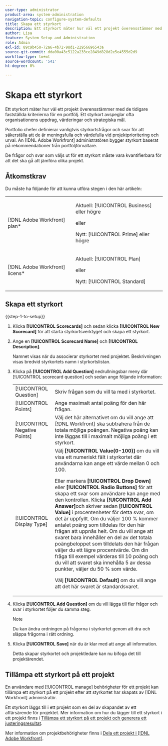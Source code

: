 ```yaml
---
user-type: administrator
product-area: system-administration
navigation-topic: configure-system-defaults
title: Skapa ett styrkort
description: Ett styrkort mäter hur väl ett projekt överensstämmer med de tidigare fastställda kriterierna för en portfölj. Ett styrkort avspeglar ofta en organisations uppdrag, värderingar och strategiska mål. Chefer för Portfolio definierar vanligtvis styrkortsfrågor och svar för att säkerställa att de är meningsfulla och värdefulla vid projektprioritering och urval. An [!DNL Adobe Workfront] administratören bygger styrkort baserat på rekommendationer från portföljförvaltare.
author: Lisa
feature: System Setup and Administration
role: Admin
exl-id: 89c9b450-72a6-4b72-98d1-22956696543a
source-git-commit: dda00a43c5122a233ce2849d828d2e5e4555d2d9
workflow-type: tm+mt
source-wordcount: '541'
ht-degree: 0%

---
```


# Skapa ett styrkort

<!--Audited: 01/2024-->

<!--DON'T DELETE, DRAFT OR HIDE THIS ARTICLE. IT IS LINKED TO THE PRODUCT, THROUGH THE CONTEXT SENSITIVE HELP LINKS.-->

Ett styrkort mäter hur väl ett projekt överensstämmer med de tidigare fastställda kriterierna för en portfölj. Ett styrkort avspeglar ofta organisationens uppdrag, värderingar och strategiska mål.

Portfolio chefer definierar vanligtvis styrkortsfrågor och svar för att säkerställa att de är meningsfulla och värdefulla vid projektprioritering och urval. An [!DNL Adobe Workfront] administratören bygger styrkort baserat på rekommendationer från portföljförvaltare.

De frågor och svar som väljs ut för ett styrkort måste vara kvantifierbara för att det ska gå att jämföra olika projekt.

## Åtkomstkrav

Du måste ha följande för att kunna utföra stegen i den här artikeln:

<table style="table-layout:auto"> 
 <col> 
 <col> 
 <tbody> 
  <tr> 
   <td role="rowheader">[!DNL Adobe Workfront] plan*</td> 
   <td> <p>Aktuell: [!UICONTROL Business] eller högre</p> 
   eller
   <p>Nytt: [!UICONTROL Prime] eller högre</p>
   </td> 
  </tr> 
  <tr> 
   <td role="rowheader">[!DNL Adobe Workfront] licens*</td> 
   <td><p>Aktuell: [!UICONTROL Plan]</p>
   eller
   <p>Nytt: [!UICONTROL Standard]</p>
   </td> 
  </tr> 
 </tbody> 
</table>

## Skapa ett styrkort

{{step-1-to-setup}}

1. Klicka **[!UICONTROL Scorecards]** och sedan klicka **[!UICONTROL New Scorecard]** för att starta styrkortsverktyget och skapa ett styrkort.

1. Ange en **[!UICONTROL Scorecard Name]** och **[!UICONTROL Description]**.

   Namnet visas när du associerar styrkortet med projektet. Beskrivningen visas bredvid styrkortets namn i styrkortslistan.

1. Klicka på **[!UICONTROL Add Question]** nedrullningsbar meny där [!UICONTROL scorecard question] och sedan ange följande information:

   <table style="table-layout:auto"> 
    <col> 
    <col> 
    <tbody> 
     <tr> 
      <td role="rowheader">[!UICONTROL Question]</td> 
      <td>Skriv frågan som du vill ta med i styrkortet.</td> 
     </tr> 
     <tr> 
      <td role="rowheader">[!UICONTROL Points]</td> 
      <td>Ange maximalt antal poäng för den här frågan.</td> 
     </tr> 
     <tr> 
      <td role="rowheader">[!UICONTROL Negative Points]</td> 
      <td>Välj det här alternativet om du vill ange att [!DNL Workfront] ska subtrahera från de totala möjliga poängen. Negativa poäng kan inte läggas till i maximalt möjliga poäng i ett styrkort.</td> 
     </tr> 
     <tr> 
      <td role="rowheader">[!UICONTROL Display Type]</td> 
      <td>Välj <strong>[!UICONTROL Value(0-100)]</strong> om du vill visa ett numeriskt fält i styrkortet där användarna kan ange ett värde mellan 0 och 100.<p>Eller markera <strong>[!UICONTROL Drop Down]</strong> eller <strong>[!UICONTROL Radio Buttons]</strong> för att skapa ett svar som användare kan ange med den kontrollen. Klicka <strong>[!UICONTROL Add Answer]</strong>och skriver sedan <strong>[!UICONTROL Value]</strong> i procentenheter för detta svar, om det är uppfyllt. Om du väljer 100 % kommer antalet poäng som tilldelas för den här frågan att uppnås helt. Om du vill ange att svaret bara innehåller en del av det totala poängbeloppet som tilldelats den här frågan väljer du ett lägre procentvärde. Om din fråga till exempel värderas till 10 poäng och du vill att svaret ska innehålla 5 av dessa punkter, väljer du 50 % som värde.</p>
      <p>Välj <strong>[!UICONTROL Default]</strong> om du vill ange att det här svaret är standardsvaret.</strong></p>
     </tr> 
    </tbody> 
   </table>

1. Klicka **[!UICONTROL Add Question]** om du vill lägga till fler frågor och svar i styrkortet följer du samma steg.

   >[!NOTE]
   >
   >Du kan ändra ordningen på frågorna i styrkortet genom att dra och släppa frågorna i rätt ordning.

1. Klicka **[!UICONTROL Save]** när du är klar med att ange all information.

   Detta skapar styrkortet och projektledare kan nu bifoga det till projektärendet.

## Tillämpa ett styrkort på ett projekt

En användare med [!UICONTROL manage] behörigheter för ett projekt kan tillämpa ett styrkort på ett projekt efter att styrkortet har skapats av [!DNL Workfront] administratör.

Ett styrkort läggs till i ett projekt som en del av skapandet av ett affärsärende för projektet. Mer information om hur du lägger till ett styrkort i ett projekt finns i [Tillämpa ett styrkort på ett projekt och generera ett justeringsresultat](../../../manage-work/projects/define-a-business-case/apply-scorecard-to-project-to-generate-alignment-score.md).

Mer information om projektbehörigheter finns i [Dela ett projekt i [!DNL Adobe Workfront]](../../../workfront-basics/grant-and-request-access-to-objects/share-a-project.md).
